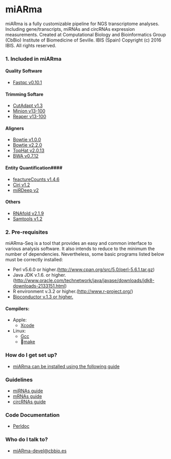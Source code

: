 # miARma #

miARma is a fully customizable pipeline for NGS transcriptome analyses. Including gene/transcripts, miRNAs and circRNAs expression measurements.
Created at Computational Biology and Bioinformatics Group (CbBio)
Institute of Biomedicine of Seville. IBIS (Spain)
Copyright (c) 2016 IBIS. All rights reserved.

### 1. Included in miARma ###

#### Quality Software ####
* [Fastqc v0.10.1](http://www.bioinformatics.babraham.ac.uk/projects/fastqc/)
#### Trimming Softare ####
* [CutAdapt v1.3](https://cutadapt.readthedocs.org/en/stable/)
* [Minion v13-100](ftp://ftp.ebi.ac.uk/pub/contrib/enrightlab/kraken/reaper/src/reaper-latest/doc/minion.html)
* [Reaper v13-100](http://www.ebi.ac.uk/~stijn/reaper/reaper.html)
#### Aligners ####
* [Bowtie v1.0.0](http://bowtie-bio.sourceforge.net/index.shtml)
* [Bowtie v2.2.0](http://bowtie-bio.sourceforge.net/bowtie2/index.shtml)
* [TopHat v2.0.13](http://ccb.jhu.edu/software/tophat/index.shtml)
* [BWA v0.7.12](http://bio-bwa.sourceforge.net/)
#### Entity Quantification####
* [feactureCounts v1.4.6](http://bioinf.wehi.edu.au/featureCounts/)
* [Ciri v1.2](http://sourceforge.net/projects/ciri/files/?source=navbar)
* [miRDeep v2](https://www.mdc-berlin.de/8551903/en/)
#### Others ####
* [RNAfold v2.1.9](https://www.tbi.univie.ac.at/RNA/RNAfold.1.html)
* [Samtools v1.2](http://samtools.sourceforge.net/)

### 2. Pre-requisites ###

miARma-Seq is a tool that provides an easy and common interface to various analysis software. It also intends to reduce to the minimum the number of dependencies. Nevertheless, some basic programs listed below must be correctly installed:

* Perl v5.6.0 or higher.(http://www.cpan.org/src/5.0/perl-5.6.1.tar.gz)
* Java JDK v.1.6. or higher.(http://www.oracle.com/technetwork/java/javase/downloads/jdk8-downloads-2133151.html)
* R environment v.3.2 or higher.(http://www.r-project.org/)
* [Bioconductor v.1.3 or higher.](https://www.bioconductor.org/install/)

#### Compilers: #####
+ Apple:
    - [Xcode](https://itunes.apple.com/es/app/xcode/id497799835?l=en&mt=12)
+ Linux:
    - [Gcc](https://ftp.gnu.org/gnu/gcc/)
    - [make](https://ftp.gnu.org/gnu/make/)

### How do I get set up? ###

* [miARma can be installed using the following guide](http://miarmaseq.cbbio.es/PreRequisites.html)


### Guidelines ###

* [miRNAs guide](http://miarmaseq.cbbio.es/Guide/miRNAs_miARma_doc_def.htm)
* [mRNAs guide](http://miarmaseq.cbbio.es/Guide/mRNA_miARma_doc_def.htm)
* [circRNAs guide](http://miarmaseq.cbbio.es/Guide/circRNA_miARma_doc_def.htm)

### Code Documentation ####
* [Perldoc](http://miarmaseq.cbbio.es/Doc/)

### Who do I talk to? ###

* miARma-devel@cbbio.es

